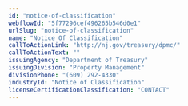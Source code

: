 ```yaml
---
id: "notice-of-classification"
webflowId: "5f77296cef496265b546d0e1"
urlSlug: "notice-of-classification"
name: "Notice Of Classification"
callToActionLink: "http://nj.gov/treasury/dpmc/"
callToActionText: ""
issuingAgency: "Department of Treasury"
issuingDivision: "Property Management"
divisionPhone: "(609) 292-4330"
industryId: "Notice of Classification"
licenseCertificationClassification: "CONTACT"
---
```

